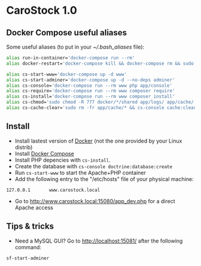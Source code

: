 # CaroStock 1.0

## Docker Compose useful aliases


Some useful aliases (to put in your *~/.bash_aliases* file):
```bash
alias run-in-container='docker-compose run --rm'
alias docker-restart='docker-compose kill && docker-compose rm && sudo service docker restart' # sometimes, Docker cache must be reinitialized

alias cs-start-www='docker-compose up -d www'
alias cs-start-adminer='docker-compose up -d --no-deps adminer'
alias cs-console='docker-compose run --rm www php app/console'
alias cs-require='docker-compose run --rm www composer require'
alias cs-install='docker-compose run --rm www composer install'
alias cs-chmod='sudo chmod -R 777 docker/*/shared app/logs/ app/cache/'
alias cs-cache-clear='sudo rm -fr app/cache/* && cs-console cache:clear && sudo chmod -R 777 app/logs/* app/cache/*'
```

## Install

* Install lastest version of [Docker](https://docs.docker.com/installation/ubuntulinux/) (not the one provided by your Linux distrib)
* Install [Docker Compose](https://docs.docker.com/compose/#compose-documentation)
* Install PHP depencies with `cs-install`.
* Create the database with `cs-console doctrine:database:create`
* Run `cs-start-www` to start the Apache+PHP container
* Add the following entry to the "/etc/hosts" file of your physical machine:
```
127.0.0.1       www.carostock.local
```
* Go to http://www.carostock.local:15080/app_dev.php for a direct Apache access

## Tips & tricks

* Need a MySQL GUI? Go to [http://localhost:15081/](http://localhost:15081/?server=mysql&username=root&db=carostock) after the following command:
```bash
sf-start-adminer
```
